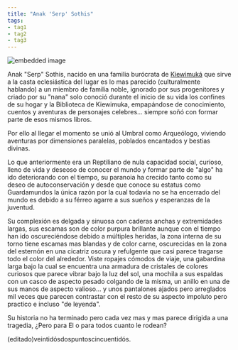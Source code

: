 ```yaml
---
title: "Anak 'Serp' Sothis"
tags:
- tag1
- tag2
- tag3
---
```


![embedded image](https://assets.legendkeeper.com/13008e19-90f7-4266-8d34-5d5ec1262b69.jpg "Attachment")

Anak "Serp" Sothis, nacido en una familia burócrata de [Kiewimuká](https://www.legendkeeper.com/app/ckvil5g57t6310808rct5ktxd/ckz8aitm6003z036cr0xrmz0l/) que sirve a la casta eclesiástica del lugar es lo mas parecido (culturalmente hablando) a un miembro de familia noble, ignorado por sus progenitores y criado por su "nana" solo conoció durante el inicio de su vida los confines de su hogar y la Biblioteca de Kiewimuka, empapándose de conocimiento, cuentos y aventuras de personajes celebres... siempre soñó con formar parte de esos mismos libros.

Por ello al llegar el momento se unió al Umbral como Arqueólogo, viviendo aventuras por dimensiones paralelas, poblados encantados y bestias divinas.

Lo que anteriormente era un Reptiliano de nula capacidad social, curioso, lleno de vida y deseoso de conocer el mundo y formar parte de "algo" ha ido deteriorando con el tiempo, su paranoia ha crecido tanto como su deseo de autoconservación y desde que conoce su estatus como Guardamundos la única razón por la cual todavía no se ha encerrado del mundo es debido a su férreo agarre a sus sueños y esperanzas de la juventud.

Su complexión es delgada y sinuosa con caderas anchas y extremidades largas, sus escamas son de color purpura brillante aunque con el tiempo han ido oscureciéndose debido a múltiples heridas, la zona interna de su torno tiene escamas mas blandas y de color carne, oscurecidas en la zona del esternón en una cicatriz oscura y refulgente que casi parece tragarse todo el color del alrededor. Viste ropajes cómodos de viaje, una gabardina larga bajo la cual se encuentra una armadura de cristales de colores curiosos que parece vibrar bajo la luz del sol, una mochila a sus espaldas con un casco de aspecto pesado colgando de la misma, un anillo en una de sus manos de aspecto valioso... y unos pantalones ajados pero arreglados mil veces que parecen contrastar con el resto de su aspecto impoluto pero practico e incluso "de leyenda".

Su historia no ha terminado pero cada vez mas y mas parece dirigida a una tragedia, ¿Pero para El o para todos cuanto le rodean?

(editado)veintidósdospuntoscincuentidós.
